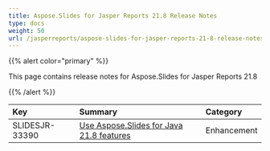 ```yaml
---
title: Aspose.Slides for Jasper Reports 21.8 Release Notes
type: docs
weight: 50
url: /jasperreports/aspose-slides-for-jasper-reports-21-8-release-notes/
---
```


{{% alert color="primary" %}} 

This page contains release notes for Aspose.Slides for Jasper Reports 21.8

{{% /alert %}} 

|**Key**|**Summary**|**Category**|
| :- | :- | :- |
|SLIDESJR-33390|[Use Aspose.Slides for Java 21.8 features](/slides/java/aspose-slides-for-java-21-8-release-notes/)|Enhancement|

